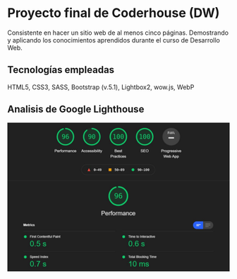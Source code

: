 # Proyecto final de Coderhouse (DW)
Consistente en hacer un sitio web de al menos cinco páginas. Demostrando y aplicando los conocimientos aprendidos durante el curso de Desarrollo Web.

## Tecnologías empleadas
HTML5, CSS3, SASS, Bootstrap (v.5.1), Lightbox2, wow.js, WebP

## Analisis de Google Lighthouse
![Demostración-rendimiento](https://raw.githubusercontent.com/hdetinta/my-portfolio-website/master/imagenes/rendimiento1.jpg)